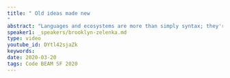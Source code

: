 ```yaml
---
title: " Old ideas made new
"
abstract: "Languages and ecosystems are more than simply syntax; they're ways of thinking. They have features, idioms, and community standards that drive us towards certain ways of doing things. Erlang is over 30 years old and has a very mature way of doing things. Elixir came on the scene, bringing with it some new ideas from other ecosystems. We're seeing even more of this with BEAM languages from LFE to Alpaca to Erlog."
speaker1: _speakers/brooklyn-zelenka.md
type: video
youtube_id: DYtl42sjaZk
keywords: 
date: 2020-03-20
tags: Code BEAM SF 2020
---
```


